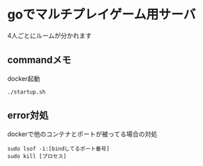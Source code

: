 # goでマルチプレイゲーム用サーバ
4人ごとにルームが分かれます
## commandメモ
docker起動
```
./startup.sh
```

## error対処
dockerで他のコンテナとポートが被ってる場合の対処
```
sudo lsof -i:[bindしてるポート番号]
sudo kill [プロセス]
```
